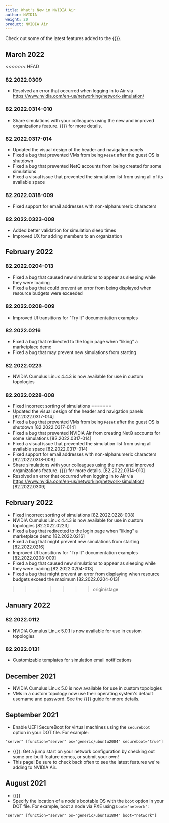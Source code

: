 ```yaml
---
title: What's New in NVIDIA Air
author: NVIDIA
weight: 20
product: NVIDIA Air
---
```


Check out some of the latest features added to the {{<exlink url="https://air.nvidia.com" text="NVIDIA Air Infrastructure Simulation Platform">}}.

## March 2022
<!-- Air:WhatsNew -->
<!-- Air:WhatsNew -->
<<<<<<< HEAD
### 82.2022.0309
- Resolved an error that occurred when logging in to Air via https://www.nvidia.com/en-us/networking/network-simulation/
### 82.2022.0314-010
- Share simulations with your colleagues using the new and improved organizations feature. {{<link url="/Organizations" text="Click here">}} for more details.
### 82.2022.0317-014
- Updated the visual design of the header and navigation panels
- Fixed a bug that prevented VMs from being `Reset` after the guest OS is shutdown
- Fixed a bug that prevented NetQ accounts from being created for some simulations
- Fixed a visual issue that prevented the simulation list from using all of its available space
### 82.2022.0318-009
- Fixed support for email addresses with non-alphanumeric characters
### 82.2022.0323-008
- Added better validation for simulation sleep times
- Improved UX for adding members to an organization

## February 2022
### 82.2022.0204-013
- Fixed a bug that caused new simulations to appear as sleeping while they were loading
- Fixed a bug that could prevent an error from being displayed when resource budgets were exceeded
### 82.2022.0208-009
- Improved UI transitions for "Try It" documentation examples
### 82.2022.0216
- Fixed a bug that redirected to the login page when "liking" a marketplace demo
- Fixed a bug that may prevent new simulations from starting
### 82.2022.0223
- NVIDIA Cumulus Linux 4.4.3 is now available for use in custom topologies
### 82.2022.0228-008
- Fixed incorrect sorting of simulations
=======
- Updated the visual design of the header and navigation panels [82.2022.0317-014]
- Fixed a bug that prevented VMs from being `Reset` after the guest OS is shutdown [82.2022.0317-014]
- Fixed a bug that prevented NVIDIA Air from creating NetQ accounts for some simulations [82.2022.0317-014]
- Fixed a visual issue that prevented the simulation list from using all available space [82.2022.0317-014]
- Fixed support for email addresses with non-alphanumeric characters [82.2022.0318-009]
- Share simulations with your colleagues using the new and improved organizations feature. {{<link url="/Organizations" text="Click here">}} for more details. [82.2022.0314-010]
- Resolved an error that occurred when logging in to Air via https://www.nvidia.com/en-us/networking/network-simulation/ [82.2022.0309]

## February 2022
- Fixed incorrect sorting of simulations [82.2022.0228-008]
- NVIDIA Cumulus Linux 4.4.3 is now available for use in custom topologies [82.2022.0223]
- Fixed a bug that redirected to the login page when "liking" a marketplace demo [82.2022.0216]
- Fixed a bug that might prevent new simulations from starting [82.2022.0216]
- Improved UI transitions for "Try It" documentation examples [82.2022.0208-009]
- Fixed a bug that caused new simulations to appear as sleeping while they were loading [82.2022.0204-013]
- Fixed a bug that might prevent an error from displaying when resource budgets exceed the maximum [82.2022.0204-013]
>>>>>>> origin/stage

## January 2022
### 82.2022.0112
- NVIDIA Cumulus Linux 5.0.1 is now available for use in custom topologies
### 82.2022.0131
- Customizable templates for simulation email notifications

## December 2021
- NVIDIA Cumulus Linux 5.0 is now available for use in custom topologies
- VMs in a custom topology now use their operating system's default username and password. See the {{<link url="/Quick-Start#logging-into-virtual-machines" text="Quick Start">}} guide for more details.

## September 2021
<!-- vale off -->
- Enable UEFI SecureBoot for virtual machines using the `secureboot` option in your DOT file. For example:

```
"server" [function="server" os="generic/ubuntu2004" secureboot="true"]
```

- {{<exlink url="https://air.nvidia.com/marketplace" text="Demo Marketplace">}}: Get a jump start on your network configuration by checking out some pre-built feature demos, or submit your own!
- This page! Be sure to check back often to see the latest features we're adding to NVIDIA Air.
<!-- vale on -->
## August 2021
- {{<exlink url="https://air.nvidia.com/migrate" text="NVUE migration tool">}}
- Specify the location of a node's bootable OS with the `boot` option in your DOT file. For example, boot a node via PXE using `boot="network"`:

```
"server" [function="server" os="generic/ubuntu1804" boot="network"]
```
